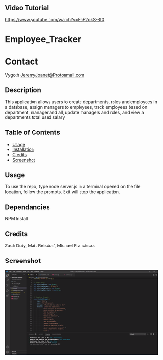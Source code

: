 ## Video Tutorial
https://www.youtube.com/watch?v=EaF2okS-Bt0

# Employee_Tracker

# Contact
Vygoth
JeremyJoanet@Protonmail.com

## Description
This application allows users to create departments, roles and employees in a database, assign managers to employees, track employees based on department, manager and all, update managers and roles, and view a departments total used salary.

## Table of Contents
- [Usage](#Usage)
- [Installation](#Dependancies)
- [Credits](#Credits)
- [Screenshot](#Screenshot)

## Usage
To use the repo, type node server.js in a terminal opened on the file location, follow the prompts. Exit will stop the application.

## Dependancies
NPM Install

## Credits
Zach Duty, Matt Reisdorf, Michael Francisco.

## Screenshot
![Screenshot](./assets/img/Employee_tracker.PNG)
